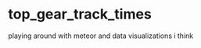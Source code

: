 top_gear_track_times
====================

playing around with meteor and data visualizations i think
